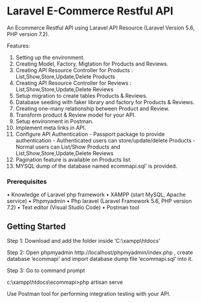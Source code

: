 # Laravel E-Commerce Restful API

An Ecommerce Restful API using Laravel API Resource (Laravel Version 5.6, PHP version 7.2).

Features:
1.	Setting up the environment.
2.  Creating Model, Factory, Migtation for Products and Reviews.
3.	Creating API Resource Controller for Products : List,Show,Store,Update,Delete Products
4.	Creating API Resource Controller for Reviews : List,Show,Store,Update,Delete Reviews
5.	Setup migration to create tables Products & Reviews.
6.  Database seeding with faker library and factory for Products & Reviews.
7.  Creating one-many relationship between Product and Review.
8.  Transform product & Review model for your API.
9.  Setup environment in Postman.
10. Implement meta links in API.
11.  Configure API Authentication - Passport package to provide authentication
	- Authenticated users can store/update/delete Products
	- Normal users can List/Show Products and List,Show,Store,Update,Delete Reviews
12.	Pagination feature is available on Products list.   
13.	MYSQL dump of the database named ecommapi.sql’ is provided.
    

### Prerequisites

•	Knowledge of Laravel php framework
•	XAMPP (start MySQL, Apache service)
•	Phpmyadmin 
•	Php laravel (Laravel Framework 5.6, PHP version 7.2)
•	Text editor (Visual Studio Code)
•	Postman tool

## Getting Started

Step 1: Download and add the folder inside ‘C:\xampp\htdocs’

Step 2: Open phpmyadmin http://localhost/phpmyadmin/index.php , create database ‘ecommapi’ and import database dump file ‘ecommapi.sql’ into it.

Step 3: Go to command prompt

c:\xampp\htdocs\ecommapi>php artisan serve 

Use Postman tool for performing integration testing with your API.



